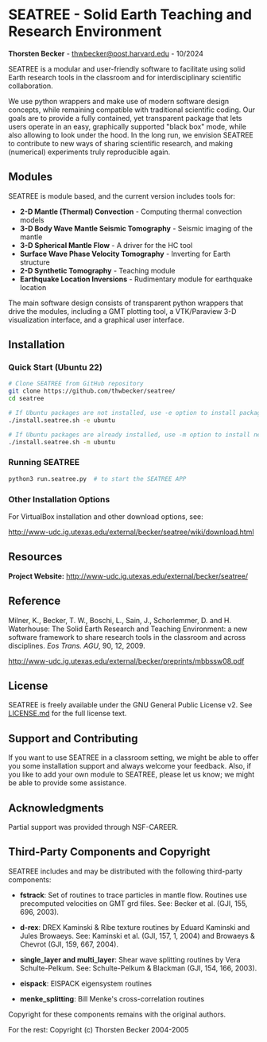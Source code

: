 # SEATREE - Solid Earth Teaching and Research Environment

**Thorsten Becker** - thwbecker@post.harvard.edu - 10/2024

SEATREE is a modular and user-friendly software to facilitate using solid Earth research tools in the classroom and for interdisciplinary scientific collaboration.

We use python wrappers and make use of modern software design concepts, while remaining compatible with traditional scientific coding. Our goals are to provide a fully contained, yet transparent package that lets users operate in an easy, graphically supported "black box" mode, while also allowing to look under the hood. In the long run, we envision SEATREE to contribute to new ways of sharing scientific research, and making (numerical) experiments truly reproducible again.

## Modules

SEATREE is module based, and the current version includes tools for:

- **2-D Mantle (Thermal) Convection** - Computing thermal convection models
- **3-D Body Wave Mantle Seismic Tomography** - Seismic imaging of the mantle
- **3-D Spherical Mantle Flow** - A driver for the HC tool
- **Surface Wave Phase Velocity Tomography** - Inverting for Earth structure
- **2-D Synthetic Tomography** - Teaching module
- **Earthquake Location Inversions** - Rudimentary module for earthquake location

The main software design consists of transparent python wrappers that drive the modules, including a GMT plotting tool, a VTK/Paraview 3-D visualization interface, and a graphical user interface.

## Installation

### Quick Start (Ubuntu 22)

```bash
# Clone SEATREE from GitHub repository
git clone https://github.com/thwbecker/seatree/
cd seatree

# If Ubuntu packages are not installed, use -e option to install packages, netcdf, gmt, and seatree
./install.seatree.sh -e ubuntu

# If Ubuntu packages are already installed, use -m option to install netcdf, gmt4, and seatree
./install.seatree.sh -m ubuntu
```

### Running SEATREE

```bash
python3 run.seatree.py  # to start the SEATREE APP
```

### Other Installation Options

For VirtualBox installation and other download options, see:

http://www-udc.ig.utexas.edu/external/becker/seatree/wiki/download.html

## Resources

**Project Website:** http://www-udc.ig.utexas.edu/external/becker/seatree/


## Reference

Milner, K., Becker, T. W., Boschi, L., Sain, J., Schorlemmer, D. and H. Waterhouse: The Solid Earth Research and Teaching Environment: a new software framework to share research tools in the classroom and across disciplines. *Eos Trans. AGU*, 90, 12, 2009.

http://www-udc.ig.utexas.edu/external/becker/preprints/mbbssw08.pdf

## License

SEATREE is freely available under the GNU General Public License v2. See [LICENSE.md](LICENSE.md) for the full license text.

## Support and Contributing

If you want to use SEATREE in a classroom setting, we might be able to offer you some installation support and always welcome your feedback. Also, if you like to add your own module to SEATREE, please let us know; we might be able to provide some assistance.

## Acknowledgments

Partial support was provided through NSF-CAREER.

## Third-Party Components and Copyright

SEATREE includes and may be distributed with the following third-party components:

- **fstrack**: Set of routines to trace particles in mantle flow. Routines use precomputed velocities on GMT grd files. See: Becker et al. (GJI, 155, 696, 2003).

- **d-rex**: DREX Kaminski & Ribe texture routines by Eduard Kaminski and Jules Browaeys. See: Kaminski et al. (GJI, 157, 1, 2004) and Browaeys & Chevrot (GJI, 159, 667, 2004).

- **single_layer and multi_layer**: Shear wave splitting routines by Vera Schulte-Pelkum. See: Schulte-Pelkum & Blackman (GJI, 154, 166, 2003).

- **eispack**: EISPACK eigensystem routines

- **menke_splitting**: Bill Menke's cross-correlation routines

Copyright for these components remains with the original authors.

For the rest: Copyright (c) Thorsten Becker 2004-2005
